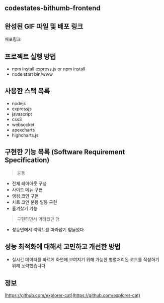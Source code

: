 ## codestates-bithumb-frontend
>

## 완성된 GIF 파일 및 배포 링크
>

배포링크
<!-- https://explorer-cat.github.io/codestates-bithumb-frontend-publish/ -->

## 프로젝트 실행 방법
- npm install express.js  or npm install
- node start bin/www

## 사용한 스택 목록
- nodejs
- expressjs 
- javascript
- css3
- websocket
- apexcharts
- highcharts.js

## 구현한 기능 목록 (Software Requirement Specification)
> 공통 
- 전체 레이아웃 구성
- 사이드 메뉴 구현
- 랭킹 코인 구현
- 차트 코인 분봉 일봉 구현
- 즐겨찾기 기능 


> 구현하면서 어려웠던 점
- 성능면에서 리액트를 따라잡기 힘들었다. 

## 성능 최적화에 대해서 고민하고 개선한 방법
- 실시간 데이터를 빠르게 화면에 보여지기 위해 가능한 병렬처리된 코드를 작성하기 위해 노력했습니다


## 정보

[https://github.com/explorer-cat](https://github.com/explorer-cat)
